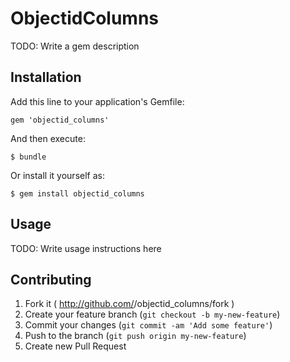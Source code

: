 # ObjectidColumns

TODO: Write a gem description

## Installation

Add this line to your application's Gemfile:

    gem 'objectid_columns'

And then execute:

    $ bundle

Or install it yourself as:

    $ gem install objectid_columns

## Usage

TODO: Write usage instructions here

## Contributing

1. Fork it ( http://github.com/<my-github-username>/objectid_columns/fork )
2. Create your feature branch (`git checkout -b my-new-feature`)
3. Commit your changes (`git commit -am 'Add some feature'`)
4. Push to the branch (`git push origin my-new-feature`)
5. Create new Pull Request
